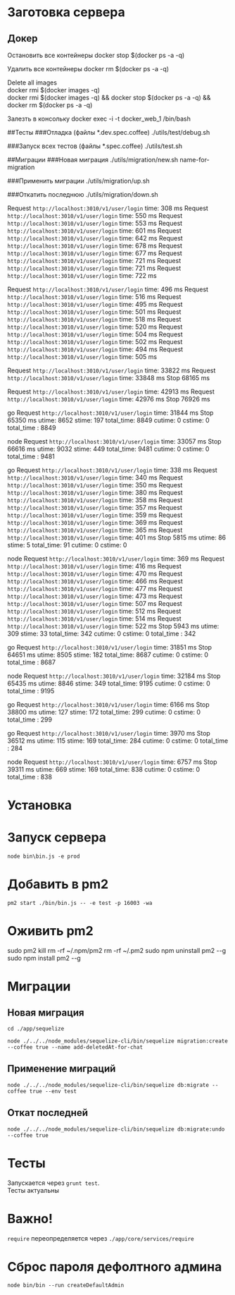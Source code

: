 # Заготовка сервера
## Докер
Остановить все контейнеры
docker stop $(docker ps -a -q)

Удалить все контейнеры
docker rm $(docker ps -a -q)

Delete all images  
docker rmi $(docker images -q)  
docker rmi $(docker images -q) && docker stop $(docker ps -a -q) && docker rm $(docker ps -a -q)  

Залезть в консольку
docker exec -i -t docker_web_1 /bin/bash

##Тесты
###Отладка (файлы *.dev.spec.coffee)
./utils/test/debug.sh

###Запуск всех тестов (файлы *.spec.coffee)
./utils/test.sh

##Миграции
###Новая миграция
./utils/migration/new.sh name-for-migration

###Применить миграции
./utils/migration/up.sh

###Откатить последнюю
./utils/migration/down.sh



Request `http://localhost:3010/v1/user/login` time: 308 ms
Request `http://localhost:3010/v1/user/login` time: 550 ms
Request `http://localhost:3010/v1/user/login` time: 553 ms
Request `http://localhost:3010/v1/user/login` time: 601 ms
Request `http://localhost:3010/v1/user/login` time: 642 ms
Request `http://localhost:3010/v1/user/login` time: 678 ms
Request `http://localhost:3010/v1/user/login` time: 677 ms
Request `http://localhost:3010/v1/user/login` time: 721 ms
Request `http://localhost:3010/v1/user/login` time: 721 ms
Request `http://localhost:3010/v1/user/login` time: 722 ms


Request `http://localhost:3010/v1/user/login` time: 496 ms
Request `http://localhost:3010/v1/user/login` time: 516 ms
Request `http://localhost:3010/v1/user/login` time: 495 ms
Request `http://localhost:3010/v1/user/login` time: 501 ms
Request `http://localhost:3010/v1/user/login` time: 518 ms
Request `http://localhost:3010/v1/user/login` time: 520 ms
Request `http://localhost:3010/v1/user/login` time: 504 ms
Request `http://localhost:3010/v1/user/login` time: 502 ms
Request `http://localhost:3010/v1/user/login` time: 494 ms
Request `http://localhost:3010/v1/user/login` time: 505 ms






Request `http://localhost:3010/v1/user/login` time: 33822 ms
Request `http://localhost:3010/v1/user/login` time: 33848 ms
Stop 68165 ms


Request `http://localhost:3010/v1/user/login` time: 42913 ms
Request `http://localhost:3010/v1/user/login` time: 42976 ms
Stop 76926 ms


go
Request `http://localhost:3010/v1/user/login` time: 31844 ms
Stop 65350 ms
utime: 8652
stime: 197
total_time: 8849
cutime: 0
cstime: 0
total_time : 8849

node
Request `http://localhost:3010/v1/user/login` time: 33057 ms
Stop 66616 ms
utime: 9032
stime: 449
total_time: 9481
cutime: 0
cstime: 0
total_time : 9481



go
Request `http://localhost:3010/v1/user/login` time: 338 ms
Request `http://localhost:3010/v1/user/login` time: 340 ms
Request `http://localhost:3010/v1/user/login` time: 350 ms
Request `http://localhost:3010/v1/user/login` time: 380 ms
Request `http://localhost:3010/v1/user/login` time: 358 ms
Request `http://localhost:3010/v1/user/login` time: 357 ms
Request `http://localhost:3010/v1/user/login` time: 359 ms
Request `http://localhost:3010/v1/user/login` time: 369 ms
Request `http://localhost:3010/v1/user/login` time: 365 ms
Request `http://localhost:3010/v1/user/login` time: 401 ms
Stop 5815 ms
utime: 86
stime: 5
total_time: 91
cutime: 0
cstime: 0

node
Request `http://localhost:3010/v1/user/login` time: 369 ms
Request `http://localhost:3010/v1/user/login` time: 416 ms
Request `http://localhost:3010/v1/user/login` time: 470 ms
Request `http://localhost:3010/v1/user/login` time: 466 ms
Request `http://localhost:3010/v1/user/login` time: 477 ms
Request `http://localhost:3010/v1/user/login` time: 473 ms
Request `http://localhost:3010/v1/user/login` time: 507 ms
Request `http://localhost:3010/v1/user/login` time: 512 ms
Request `http://localhost:3010/v1/user/login` time: 514 ms
Request `http://localhost:3010/v1/user/login` time: 522 ms
Stop 5943 ms
utime: 309
stime: 33
total_time: 342
cutime: 0
cstime: 0
total_time : 342


go
Request `http://localhost:3010/v1/user/login` time: 31851 ms
Stop 64651 ms
utime: 8505
stime: 182
total_time: 8687
cutime: 0
cstime: 0
total_time : 8687

node
Request `http://localhost:3010/v1/user/login` time: 32184 ms
Stop 65435 ms
utime: 8846
stime: 349
total_time: 9195
cutime: 0
cstime: 0
total_time : 9195



go
Request `http://localhost:3010/v1/user/login` time: 6166 ms
Stop 38800 ms
utime: 127
stime: 172
total_time: 299
cutime: 0
cstime: 0
total_time : 299

go
Request `http://localhost:3010/v1/user/login` time: 3970 ms
Stop 36512 ms
utime: 115
stime: 169
total_time: 284
cutime: 0
cstime: 0
total_time : 284

node
Request `http://localhost:3010/v1/user/login` time: 6757 ms
Stop 39311 ms
utime: 669
stime: 169
total_time: 838
cutime: 0
cstime: 0
total_time : 838
# Установка



# Запуск сервера
`node bin\bin.js -e prod`

# Добавить в pm2
`pm2 start ./bin/bin.js -- -e test -p 16003 -wa`


# Оживить pm2
sudo pm2 kill
rm -rf ~/.npm/pm2
rm -rf ~/.pm2
sudo npm uninstall pm2 --g
sudo npm install pm2 --g


# Миграции

## Новая миграция
`cd ./app/sequelize`

`node ./../../node_modules/sequelize-cli/bin/sequelize migration:create --coffee true --name add-deletedAt-for-chat`

## Применение миграций
`node ./../../node_modules/sequelize-cli/bin/sequelize db:migrate --coffee true --env test`

## Откат последней
`node ./../../node_modules/sequelize-cli/bin/sequelize db:migrate:undo --coffee true`


# Тесты
Запускается через `grunt test`.  
Тесты актуальны  


# Важно!
`require` переопределяется через `./app/core/services/require`


# Сброс пароля дефолтного админа
`node bin/bin --run createDefaultAdmin`
